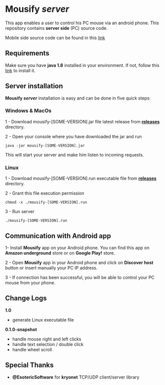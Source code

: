 # Mousify _server_
This app enables a user to control his PC mouse via an android phone. This repository contains **server side** (PC) source code.

Mobile side source code can be found in this [link](https://github.com/Hazem-Ben-Khalfallah/mousify-mobile)

## Requirements
Make sure you have **java 1.8** installed in your environment. If not, follow this [link](https://java.com/en/download/help/download_options.xml) to install it.
 
## Server installation
**Mousify _server_** installation is easy and can be done in five quick steps: 

### Windows & MacOs
1 - Download mousify-[SOME-VERSION].jar file latest release from [**releases**](./releases) directory.

2 - Open your console where you have downloaded the jar and run 

    java -jar mousify-[SOME-VERSION].jar

This will start your server and make him listen to incoming requests.

### Linux
1 - Download mousify-[SOME-VERSION].run executable file from [**releases**](./releases) directory.

2 - Grant this file execution permission

    chmod -x ./mousify-[SOME-VERSION].run

3 - Run server

    ./mousify-[SOME-VERSION].run

## Communication with Android app
1- Install **Mousify** app on your Android phone. You can find this app on **Amazon underground** store or on **Google Play!** store. 

2 - Open **Mousify** app in your Android phone and click on **Discover host** button or insert manually your PC IP address.

3 - If connection has been successful, you will be able to control your PC mouse from your phone.

## Change Logs
**1.0**
- generate Linux executable file

**0.1.0-snapshot**
- handle mouse right and left clicks
- handle text selection / double click
- handle wheel scroll

## Special Thanks
- **@EsotericSoftware** for **kryonet** TCP/UDP client/server library
